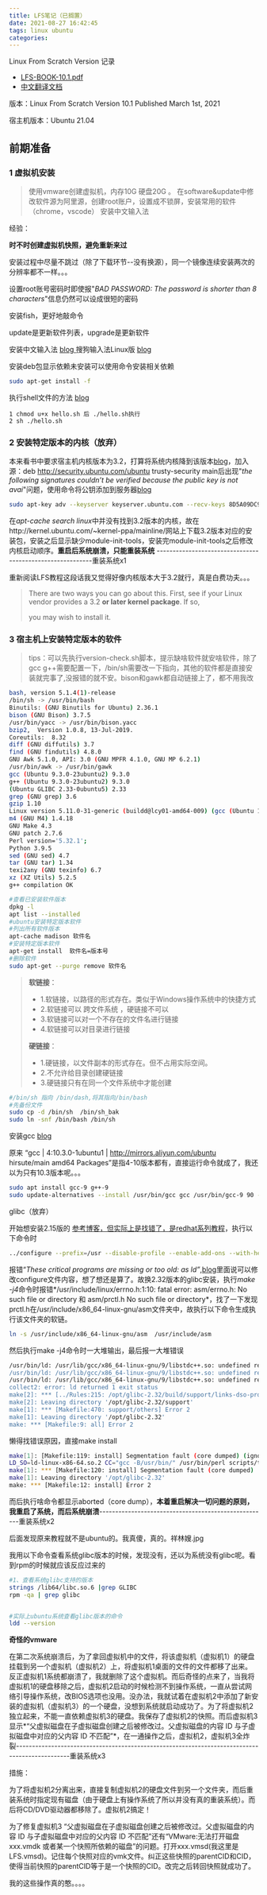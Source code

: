 ```yaml
---
title: LFS笔记（已搁置）
date: 2021-08-27 16:42:45
tags: linux ubuntu
categories: 
---
```

<meta name="referrer" content="no-referrer" />


Linux From Scratch Version 记录

- [LFS-BOOK-10.1.pdf](https://www.linuxfromscratch.org/lfs/downloads/stable/LFS-BOOK-10.1.pdf)
- [中文翻译文档](https://bf.mengyan1223.wang/lfs/zh_CN/)

版本：Linux From Scratch Version 10.1  Published March 1st, 2021

宿主机版本：Ubuntu 21.04

## 前期准备

### 1 虚拟机安装

> 使用vmware创建虚拟机，内存10G 硬盘20G  。 在software&update中修改软件源为阿里源，创建root账户，设置成不锁屏，安装常用的软件（chrome，vscode） 安装中文输入法

经验：

**时不时创建虚拟机快照，避免重新来过**

安装过程中尽量不跳过（除了下载环节--没有换源），同一个镜像连续安装两次的分辨率都不一样。。。

设置root账号密码时即使报"*BAD PASSWORD: The password is shorter than 8 characters*"信息仍然可以设成很短的密码

安装fish，更好地敲命令

update是更新软件列表，upgrade是更新软件

安装中文输入法 [blog ](https://jingyan.baidu.com/article/bad08e1e3df10809c9512177.html#:~:text=%E6%80%8E%E4%B9%88%E5%9C%A8ubuntu%E4%B8%AD%E5%AE%89%E8%A3%85%E4%B8%AD%E6%96%87%E8%BE%93%E5%85%A5%E6%B3%95%EF%BC%8C%E5%9B%A0%E4%B8%BA%E7%B3%BB%E7%BB%9F%E8%87%AA%E5%B8%A6%E7%9A%84%E8%BE%93%E5%85%A5%E6%B3%95%E5%AE%89%E8%A3%85%E4%BB%A5%E5%90%8E%E4%BC%9A%E6%9C%89%E4%BA%9B%E5%B1%80%E9%99%90%EF%BC%8C%E5%9B%A0%E6%AD%A4%E6%9C%AC%E6%96%87%E4%BB%8B%E7%BB%8D%E5%A4%96%E9%83%A8%E7%9A%84%E4%B8%AD%E6%96%87%E8%BE%93%E5%85%A5%E6%B3%95%EF%BC%8C%E4%BB%A5%E4%BE%BF%E8%A1%A5%E5%85%A8%E5%8A%9F%E8%83%BD%E3%80%82%20%E6%89%93%E5%BC%80UBUNTU%E6%93%8D%E4%BD%9C%E7%B3%BB%E7%BB%9F%EF%BC%8C%E7%82%B9%E5%87%BB%E8%8F%9C%E5%8D%95%E6%A0%8F%E4%B8%8A%E7%9A%84%E7%BB%88%E7%AB%AF%E5%91%BD%E4%BB%A4%E7%AA%97%E5%8F%A3%E3%80%82%20%E8%BE%93%E5%85%A5sudo,apt%20install%20fcitx%EF%BC%8C%E6%8F%90%E7%A4%BA%E7%9A%84%E6%97%B6%E5%80%99%E8%BE%93%E5%85%A5y%EF%BC%8C%E7%AD%89%E5%BE%85%E4%B8%80%E4%B8%8B%E5%B0%B1%E5%AE%89%E8%A3%85%E5%A5%BD%E4%BA%86fcitx%E3%80%82) 搜狗输入法Linux版 [blog](https://pinyin.sogou.com/linux/)

安装deb包显示依赖未安装可以使用命令安装相关依赖

```bash
sudo apt-get install -f
```

执行shell文件的方法 [blog](https://blog.csdn.net/gongxifacai_believe/article/details/53081114)

```shell
1 chmod u+x hello.sh 后 ./hello.sh执行
2 sh ./hello.sh
```



### 2 安装特定版本的内核（放弃）

本来看书中要求宿主机内核版本为3.2，打算将系统内核降到该版本[blog](https://blog.csdn.net/weixin_42915431/article/details/106614841)，加入源：deb http://security.ubuntu.com/ubuntu trusty-security main后出现"*the following signatures couldn’t be verified because the public key is not avai*"问题，使用命令将公钥添加到服务器[blog](https://blog.csdn.net/li740207611/article/details/51931333)   

```bash
sudo apt-key adv --keyserver keyserver.ubuntu.com --recv-keys 8D5A09DC9B929006
```

 在*apt-cache search linux*中并没有找到3.2版本的内核，故在http://kernel.ubuntu.com/~kernel-ppa/mainline/网站上下载3.2版本对应的安装包，安装之后显示缺少module-init-tools，安装完module-init-tools之后修改内核启动顺序。**重启后系统崩溃，只能重装系统** ----------------------------------------------------------重装系统x1

重新阅读LFS教程这段话我又觉得好像内核版本大于3.2就行，真是白费功夫。。。

> There are two ways you can go about this. First, see if your Linux vendor provides a 3.2 **or later kernel package**. If so,
>
> you may wish to install it.
>



### 3 宿主机上安装特定版本的软件

> tips：可以先执行version-check.sh脚本，提示缺啥软件就安啥软件，除了gcc g++需要配置一下，/bin/sh需要改一下指向，其他的软件都是直接安装就完事了,没报错的就不安。bison和gawk都自动链接上了，都不用我改

```bash
bash, version 5.1.4(1)-release
/bin/sh -> /usr/bin/bash
Binutils: (GNU Binutils for Ubuntu) 2.36.1
bison (GNU Bison) 3.7.5
/usr/bin/yacc -> /usr/bin/bison.yacc
bzip2,  Version 1.0.8, 13-Jul-2019.
Coreutils:  8.32
diff (GNU diffutils) 3.7
find (GNU findutils) 4.8.0
GNU Awk 5.1.0, API: 3.0 (GNU MPFR 4.1.0, GNU MP 6.2.1)
/usr/bin/awk -> /usr/bin/gawk
gcc (Ubuntu 9.3.0-23ubuntu2) 9.3.0
g++ (Ubuntu 9.3.0-23ubuntu2) 9.3.0
(Ubuntu GLIBC 2.33-0ubuntu5) 2.33
grep (GNU grep) 3.6
gzip 1.10
Linux version 5.11.0-31-generic (buildd@lcy01-amd64-009) (gcc (Ubuntu 10.3.0-1ubuntu1) 10.3.0, GNU ld (GNU Binutils for Ubuntu) 2.36.1) #33-Ubuntu SMP Wed Aug 11 13:19:04 UTC 2021
m4 (GNU M4) 1.4.18
GNU Make 4.3
GNU patch 2.7.6
Perl version='5.32.1';
Python 3.9.5
sed (GNU sed) 4.7
tar (GNU tar) 1.34
texi2any (GNU texinfo) 6.7
xz (XZ Utils) 5.2.5
g++ compilation OK
```



```bash
#查看已安装软件版本
dpkg -l
apt list --installed
#ubuntu安装特定版本软件
#列出所有软件版本
apt-cache madison 软件名
#安装特定版本软件
apt-get install  软件名=版本号
#删除软件
sudo apt-get --purge remove 软件名
```

> **软链接**：
>
> - 1.软链接，以路径的形式存在。类似于Windows操作系统中的快捷方式
> - 2.软链接可以 跨文件系统 ，硬链接不可以
> - 3.软链接可以对一个不存在的文件名进行链接
> - 4.软链接可以对目录进行链接
>
> **硬链接**：
>
> - 1.硬链接，以文件副本的形式存在。但不占用实际空间。
> - 2.不允许给目录创建硬链接
> - 3.硬链接只有在同一个文件系统中才能创建



```bash
#/bin/sh 指向 /bin/dash,将其指向/bin/bash
#先备份文件
sudo cp -d /bin/sh  /bin/sh_bak
sudo ln -snf /bin/bash /bin/sh 
```



安装gcc [blog](https://developer.aliyun.com/article/766146)

原来 “gcc | 4:10.3.0-1ubuntu1 | http://mirrors.aliyun.com/ubuntu hirsute/main amd64 Packages”是指4-10版本都有，直接运行命令就成了，我还以为只有10.3版本呢。。。

```bash
sudo apt install gcc-9 g++-9 
sudo update-alternatives --install /usr/bin/gcc gcc /usr/bin/gcc-9 90 --slave /usr/bin/g++ g++ /usr/bin/g++-9 --slave /usr/bin/gcov gcov /usr/bin/gcov-9
```



glibc（放弃）

开始想安装2.15版的 [参考博客，但实际上是找错了，是redhat系列教程](https://cloud.tencent.com/developer/article/1453839)，执行以下命令时

```bash
../configure --prefix=/usr --disable-profile --enable-add-ons --with-headers=/usr/include --with-binutils=/usr/bi
```

报错“*These critical programs are missing or too old: as ld”*,[blog](https://blog.csdn.net/weixin_37697242/article/details/101446999)里面说可以修改configure文件内容，想了想还是算了。故换2.32版本的glibc安装，执行*make -j4*命令时报错*/usr/include/linux/errno.h:1:10: fatal error: asm/errno.h: No such file or directory 和 asm/prctl.h  No such file or directory*，找了一下发现prctl.h在/usr/include/x86_64-linux-gnu/asm文件夹中，故执行以下命令生成执行该文件夹的软链。

```bash
ln -s /usr/include/x86_64-linux-gnu/asm  /usr/include/asm
```

然后执行make -j4命令时一大堆输出，最后报一大堆错误

```bash
/usr/bin/ld: /usr/lib/gcc/x86_64-linux-gnu/9/libstdc++.so: undefined reference to `fstat64@GLIBC_2.33'
/usr/bin/ld: /usr/lib/gcc/x86_64-linux-gnu/9/libstdc++.so: undefined reference to `lstat@GLIBC_2.33'
/usr/bin/ld: /usr/lib/gcc/x86_64-linux-gnu/9/libstdc++.so: undefined reference to `stat@GLIBC_2.33'
collect2: error: ld returned 1 exit status
make[2]: *** [../Rules:215: /opt/glibc-2.32/build/support/links-dso-program] Error 1
make[2]: Leaving directory '/opt/glibc-2.32/support'
make[1]: *** [Makefile:470: support/others] Error 2
make[1]: Leaving directory '/opt/glibc-2.32'
make: *** [Makefile:9: all] Error 2
```

懒得找错误原因，直接make install

```bash
make[1]: [Makefile:119: install] Segmentation fault (core dumped) (ignored)
LD_SO=ld-linux-x86-64.so.2 CC="gcc -B/usr/bin/" /usr/bin/perl scripts/test-installation.pl /opt/glibc-2.32/build/
make[1]: *** [Makefile:120: install] Segmentation fault (core dumped)
make[1]: Leaving directory '/opt/glibc-2.32'
make: *** [Makefile:12: install] Error 2
```

而后执行啥命令都显示aborted（core dump），**本着重启解决一切问题的原则，我重启了系统，而后系统崩溃**-----------------------------------------------------重装系统x2

后面发现原来教程就不是ubuntu的。我真傻，真的。祥林嫂.jpg

我用以下命令查看系统glibc版本的时候，发现没有，还以为系统没有glibc呢。看到rpm的时候就应该反应过来的

```bash
#1、查看系统glibc支持的版本
strings /lib64/libc.so.6 |grep GLIBC
rpm -qa | grep glibc


#实际上ubuntu系统查看glibc版本的命令
ldd --version
```



**奇怪的vmware**

在第二次系统崩溃后，为了拿回虚拟机中的文件，将该虚拟机（虚拟机1）的硬盘挂载到另一个虚拟机（虚拟机2）上，将虚拟机1桌面的文件的文件都移了出来。反正虚拟机1系统都崩溃了，我就删除了这个虚拟机。而后奇怪的点来了，当我将虚拟机1的硬盘移除之后，虚拟机2启动的时候检测不到操作系统，一直从尝试网络引导操作系统，改BIOS选项也没用。没办法，我就试着在虚拟机2中添加了新安装的虚拟机（虚拟机3）的一个硬盘，没想到系统就启动成功了。为了将虚拟机2独立起来，不能一直依赖虚拟机3的硬盘。我保存了虚拟机2的快照。而后虚拟机3显示*“父虚拟磁盘在子虚拟磁盘创建之后被修改过。父虚拟磁盘的内容 ID 与子虚拟磁盘中对应的父内容 ID 不匹配”*，在一通操作之后，虚拟机2，虚拟机3全炸裂-----------------------------------------------------------------------------------------------重装系统x3

措施：

为了将虚拟机2分离出来，直接复制虚拟机2的硬盘文件到另一个文件夹，而后重装系统时指定现有磁盘（由于硬盘上有操作系统了所以并没有真的重装系统）。而后将CD/DVD驱动器都移除了。虚拟机2搞定！

为了修复虚拟机3 “父虚拟磁盘在子虚拟磁盘创建之后被修改过。父虚拟磁盘的内容 ID 与子虚拟磁盘中对应的父内容 ID 不匹配”还有“VMware:无法打开磁盘xxx.vmdk 或者某一个快照所依赖的磁盘”的问题。打开xxx.vmsd(我这里是LFS.vmsd)。记住每个快照对应的vmk文件。纠正这些快照的parentCID和CID，使得当前快照的parentCID等于是一个快照的CID。改完之后转回快照就成功了。

我的这些操作真的憨。。。。





